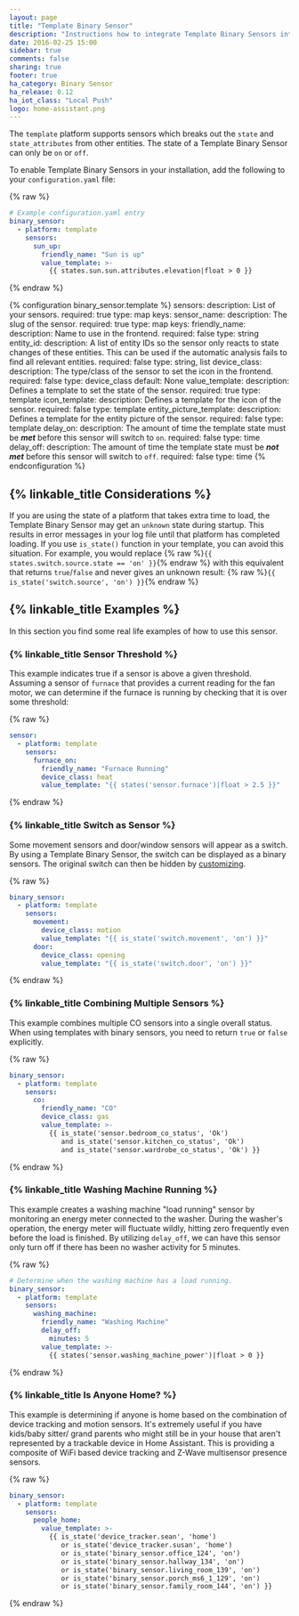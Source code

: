 ```yaml
---
layout: page
title: "Template Binary Sensor"
description: "Instructions how to integrate Template Binary Sensors into Home Assistant."
date: 2016-02-25 15:00
sidebar: true
comments: false
sharing: true
footer: true
ha_category: Binary Sensor
ha_release: 0.12
ha_iot_class: "Local Push"
logo: home-assistant.png
---
```


The `template` platform supports sensors which breaks out the `state` and
`state_attributes` from other entities. The state of a Template Binary Sensor
can only be `on` or `off`.

To enable Template Binary Sensors in your installation, add the following to
your `configuration.yaml` file:

{% raw %}
```yaml
# Example configuration.yaml entry
binary_sensor:
  - platform: template
    sensors:
      sun_up:
        friendly_name: "Sun is up"
        value_template: >-
          {{ states.sun.sun.attributes.elevation|float > 0 }}
```
{% endraw %}

{% configuration binary_sensor.template %}
  sensors:
    description: List of your sensors.
    required: true
    type: map
    keys:
      sensor_name:
        description: The slug of the sensor.
        required: true
        type: map
        keys:
          friendly_name:
            description: Name to use in the frontend.
            required: false
            type: string
          entity_id:
            description: A list of entity IDs so the sensor only reacts to state changes of these entities. This can be used if the automatic analysis fails to find all relevant entities.
            required: false
            type: string, list
          device_class:
            description: The type/class of the sensor to set the icon in the frontend.
            required: false
            type: device_class
            default: None
          value_template:
            description: Defines a template to set the state of the sensor.
            required: true
            type: template
          icon_template:
            description: Defines a template for the icon of the sensor.
            required: false
            type: template
          entity_picture_template:
            description: Defines a template for the entity picture of the sensor.
            required: false
            type: template
          delay_on:
            description: The amount of time the template state must be ***met*** before this sensor will switch to `on`.
            required: false
            type: time
          delay_off:
            description: The amount of time the template state must be ***not met*** before this sensor will switch to `off`.
            required: false
            type: time
{% endconfiguration %}

## {% linkable_title Considerations %}

If you are using the state of a platform that takes extra time to load, the
Template Binary Sensor may get an `unknown` state during startup. This results
in error messages in your log file until that platform has completed loading.
If you use `is_state()` function in your template, you can avoid this situation.
For example, you would replace
{% raw %}`{{ states.switch.source.state == 'on' }}`{% endraw %}
with this equivalent that returns `true`/`false` and never gives an unknown
result:
{% raw %}`{{ is_state('switch.source', 'on') }}`{% endraw %}

## {% linkable_title Examples %}

In this section you find some real life examples of how to use this sensor.

### {% linkable_title Sensor Threshold %}

This example indicates true if a sensor is above a given threshold. Assuming a
sensor of `furnace` that provides a current reading for the fan motor, we can
determine if the furnace is running by checking that it is over some threshold:

{% raw %}
```yaml
sensor:
  - platform: template
    sensors:
      furnace_on:
        friendly_name: "Furnace Running"
        device_class: heat
        value_template: "{{ states('sensor.furnace')|float > 2.5 }}"
```
{% endraw %}

### {% linkable_title Switch as Sensor %}

Some movement sensors and door/window sensors will appear as a switch. By using
a Template Binary Sensor, the switch can be displayed as a binary sensors. The
original switch can then be hidden by
[customizing](/getting-started/customizing-devices/).

{% raw %}
```yaml
binary_sensor:
  - platform: template
    sensors:
      movement:
        device_class: motion
        value_template: "{{ is_state('switch.movement', 'on') }}"
      door:
        device_class: opening
        value_template: "{{ is_state('switch.door', 'on') }}"
```
{% endraw %}

### {% linkable_title Combining Multiple Sensors %}

This example combines multiple CO sensors into a single overall
status. When using templates with binary sensors, you need to return
`true` or `false` explicitly.

{% raw %}
```yaml
binary_sensor:
  - platform: template
    sensors:
      co:
        friendly_name: "CO"
        device_class: gas
        value_template: >-
          {{ is_state('sensor.bedroom_co_status', 'Ok')
             and is_state('sensor.kitchen_co_status', 'Ok')
             and is_state('sensor.wardrobe_co_status', 'Ok') }}
```
{% endraw %}

### {% linkable_title Washing Machine Running %}

This example creates a washing machine "load running" sensor by monitoring an
energy meter connected to the washer. During the washer's operation, the energy
meter will fluctuate wildly, hitting zero frequently even before the load is
finished. By utilizing `delay_off`, we can have this sensor only turn off if
there has been no washer activity for 5 minutes.

{% raw %}
```yaml
# Determine when the washing machine has a load running.
binary_sensor:
  - platform: template
    sensors:
      washing_machine:
        friendly_name: "Washing Machine"
        delay_off:
          minutes: 5
        value_template: >-
          {{ states('sensor.washing_machine_power')|float > 0 }}
```
{% endraw %}

### {% linkable_title Is Anyone Home? %}

This example is determining if anyone is home based on the combination of device
tracking and motion sensors. It's extremely useful if you have kids/baby sitter/
grand parents who might still be in your house that aren't represented by a
trackable device in Home Assistant. This is providing a composite of WiFi based
device tracking and Z-Wave multisensor presence sensors.

{% raw %}
```yaml
binary_sensor:
  - platform: template
    sensors:
      people_home:
        value_template: >-
          {{ is_state('device_tracker.sean', 'home')
             or is_state('device_tracker.susan', 'home')
             or is_state('binary_sensor.office_124', 'on')
             or is_state('binary_sensor.hallway_134', 'on')
             or is_state('binary_sensor.living_room_139', 'on')
             or is_state('binary_sensor.porch_ms6_1_129', 'on')
             or is_state('binary_sensor.family_room_144', 'on') }}
```
{% endraw %}
